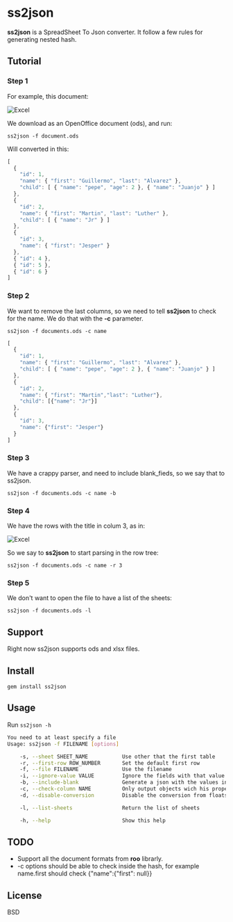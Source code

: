
# ss2json


**ss2json** is a SpreadSheet To Json converter. It follow a few rules for generating nested hash.

## Tutorial

### Step 1

For example, this document:

![Excel](https://github.com/guillermo/ss2json/raw/master/doc/ss2json-2.png "Title is optional")

We download as an OpenOffice document (ods), and run:

```ss2json -f document.ods```

Will converted in this:

```javascript
[
  {
    "id": 1,
    "name": { "first": "Guillermo", "last": "Alvarez" },
    "child": [ { "name": "pepe", "age": 2 }, { "name": "Juanjo" } ]
  },
  {
    "id": 2,
    "name": { "first": "Martin", "last": "Luther" },
    "child": [ { "name": "Jr" } ]
  },
  {
    "id": 3,
    "name": { "first": "Jesper" }
  },
  { "id": 4 },
  { "id": 5 },
  { "id": 6 }
]
```

### Step 2

We want to remove the last columns, so we need to tell **ss2json** to check for the name. We do that with the __-c__ parameter.

```
ss2json -f documents.ods -c name
```

```javascript
[
  {
    "id": 1,
    "name": { "first": "Guillermo", "last": "Alvarez" },
    "child": [ { "name": "pepe", "age": 2 }, { "name": "Juanjo" } ]
  },
  {
    "id": 2,
    "name": { "first": "Martin","last": "Luther"},
    "child": [{"name": "Jr"}]
  },
  {
    "id": 3,
    "name": {"first": "Jesper"}
  }
]
```

### Step 3

We have a crappy parser, and need to include blank_fieds, so we say that to ss2json.

```
ss2json -f documents.ods -c name -b
```


### Step 4

We have the rows with the title in colum 3, as in:

![Excel](https://github.com/guillermo/ss2json/raw/master/doc/ss2json-1.png "Title is optional")

So we say to **ss2json** to start parsing in the row tree:

```
ss2json -f documents.ods -c name -r 3
```

### Step 5

We don't want to open the file to have a list of the sheets:

```
ss2json -f documents.ods -l
```



## Support

Right now ss2json supports ods and xlsx files.



## Install

    gem install ss2json

## Usage


Run ```ss2json -h```

```sh
You need to at least specify a file
Usage: ss2json -f FILENAME [options]

    -s, --sheet SHEET_NAME           Use other that the first table
    -r, --first-row ROW_NUMBER       Set the default first row
    -f, --file FILENAME              Use the filename
    -i, --ignore-value VALUE         Ignore the fields with that value. Could be use several times
    -b, --include-blank              Generate a json with the values included in the ignore list
    -c, --check-column NAME          Only output objects wich his property NAME is not in IGNORED VALUES
    -d, --disable-conversion         Disable the conversion from floats to integers

    -l, --list-sheets                Return the list of sheets

    -h, --help                       Show this help
```

## TODO

  * Support all the document formats from **roo** librarly.
  * -c options should be able to check inside the hash, for example name.first should check {"name":{"first": null}}

## License

BSD
